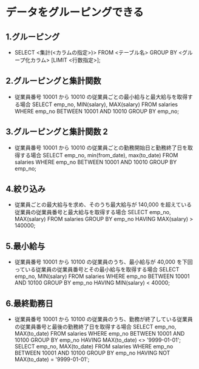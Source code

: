 # データをグルーピングできる

## 1.グルーピング

- SELECT <集計(<カラムの指定>)> FROM <テーブル名> GROUP BY <グループ化カラム> [LIMIT <行数指定>];

## 2.グルーピングと集計関数

- 従業員番号 10001 から 10010 の従業員ごとの最小給与と最大給与を取得する場合
  SELECT emp_no, MIN(salary), MAX(salary) FROM salaries WHERE emp_no BETWEEN 10001 AND 10010 GROUP BY emp_no;

## 3.グルーピングと集計関数 2

- 従業員番号 10001 から 10010 の従業員ごとの勤務開始日と勤務終了日を取得する場合
  SELECT emp_no, min(from_date), max(to_date) FROM salaries WHERE emp_no BETWEEN 10001 AND 10010 GROUP BY emp_no;

## 4.絞り込み

- 従業員ごとの最大給与を求め、そのうち最大給与が 140,000 を超えている従業員の従業員番号と最大給与を取得する場合
  SELECT emp_no, MAX(salary) FROM salaries GROUP BY emp_no HAVING MAX(salary) > 140000;

## 5.最小給与

- 従業員番号 10001 から 10100 の従業員のうち、最小給与が 40,000 を下回っている従業員の従業員番号とその最小給与を取得する場合
  SELECT emp_no, MIN(salary) FROM salaries WHERE emp_no BETWEEN 10001 AND 10100 GROUP BY emp_no HAVING MIN(salary) < 40000;

## 6.最終勤務日

- 従業員番号 10001 から 10100 の従業員のうち、勤務が終了している従業員の従業員番号と最後の勤務終了日を取得する場合
  SELECT emp_no, MAX(to_date) FROM salaries WHERE emp_no BETWEEN 10001 AND 10100 GROUP BY emp_no HAVING MAX(to_date) <> '9999-01-01';
  SELECT emp_no, MAX(to_date) FROM salaries WHERE emp_no BETWEEN 10001 AND 10100 GROUP BY emp_no HAVING NOT MAX(to_date) = '9999-01-01';
